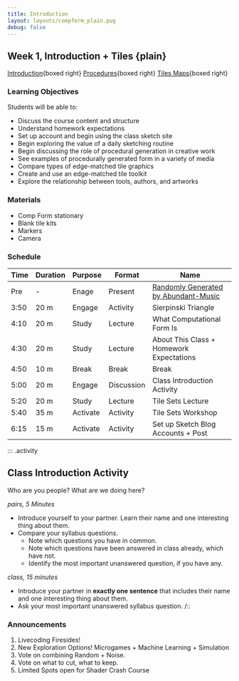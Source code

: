 ```yaml
---
title: Introduction
layout: layouts/compform_plain.pug
debug: false
---
```


## Week 1, Introduction + Tiles {plain}

[Introduction](../introduction/index.html){boxed right}
[Procedures](../procedures/index.html){boxed right}
[Tiles Maps](../tiles/index.html){boxed right}

### Learning Objectives
Students will be able to:
- Discuss the course content and structure
- Understand homework expectations
- Set up account and begin using the class sketch site
- Begin exploring the value of a daily sketching routine
- Begin discussing the role of procedural generation in creative work
- See examples of procedurally generated form in a variety of media
- Compare types of edge-matched tile graphics
- Create and use an edge-matched tile toolkit
- Explore the relationship between tools, authors, and artworks


### Materials
- Comp Form stationary
- Blank tile kits
- Markers
- Camera

### Schedule


| Time | Duration | Purpose  | Format     | Name                                                                   |
| ---- | -------- | -------- | ---------- | ---------------------------------------------------------------------- |
| Pre  | -        | Enage    | Present    | [Randomly Generated by Abundant-Music](http://www.abundant-music.com/) |
| 3:50 | 20 m     | Engage   | Activity   | Sierpinski Triangle                                                    |
| 4:10 | 20 m     | Study    | Lecture    | What Computational Form Is                                             |
| 4:30 | 20 m     | Study    | Lecture    | About This Class + Homework Expectations                               |
| 4:50 | 10 m     | Break    | Break      | Break                                                                  |
| 5:00 | 20 m     | Engage   | Discussion | Class Introduction Activity                                            |
| 5:20 | 20 m     | Study    | Lecture    | Tile Sets Lecture                                                      |
| 5:40 | 35 m     | Activate | Activity   | Tile Sets Workshop                                                     |
| 6:15 | 15 m     | Activate | Activity   | Set up Sketch Blog Accounts + Post                                     |




::: .activity
## Class Introduction Activity

Who are you people? What are we doing here?

*pairs, 5 Minutes*

- Introduce yourself to your partner. Learn their name and one interesting thing about them.
- Compare your syllabus questions. 
    - Note which questions you have in common. 
    - Note which questions have been answered in class already, which have not. 
    - Identify the most important unanswered question, if you have any.

*class, 15 minutes*

- Introduce your partner in **exactly one sentence** that includes their name and one interesting thing about them.
- Ask your most important unanswered syllabus question.
/::




### Announcements

1. Livecoding Firesides!
2. New Exploration Options! Microgames + Machine Learning + Simulation
3. Vote on combining Random + Noise.
4. Vote on what to cut, what to keep.
5. Limited Spots open for Shader Crash Course


<style>
  .headless thead {
      display: none;
  }
 table.table-responsive { display: table; }
</style>
